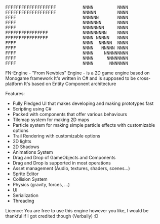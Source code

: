 <pre>
FFFFFFFFFFFFFFFFFFF          NNNN         NNNN
FFFFFFFFFFFFFFFFFFF          NNNNN        NNNN
FFFF                         NNNNNN       NNNN
FFFF                         NNNNNNN      NNNN
FFFF                         NNNNNNNN     NNNN
FFFFFFFFFFFFFFFF             NNNNNNNNN    NNNN
FFFFFFFFFFFFFFFF             NNNN NNNNN   NNNN
FFFF                         NNNN  NNNNN  NNNN
FFFF                         NNNN   NNNNN NNNN
FFFF                         NNNN    NNNNNNNNN
FFFF                         NNNN     NNNNNNNN 
FFFF                         NNNN      NNNNNNN
</pre>
FN-Engine - "From Newbies" Engine - is a 2D game engine based on Monogame framework
It's written in C# and is supposed to be cross-platform
It's based on Entity Component architecture

Features:
- Fully Fledged UI that makes developing and making prototypes fast
- Scripting using C#
- Packed with components that offer various behaviours
- Tilemap system for making 2D maps
- Particle system for making simple particle effects with customizable options
- Trail Rendering with customizable options
- 2D lights
- 2D Shadows
- Animations System
- Drag and Drop of GameObjects and Components
- Drag and Drop is supported in most operations
- Asset management (Audio, textures, shaders, scenes...)
- Sprite Editor
- Collision System
- Physics (gravity, forces, ...)
- UI
- Serialization
- Threading



Licence:
You are free to use this engine however you like, I would be thankful if I got credited though (Verbally) :D
